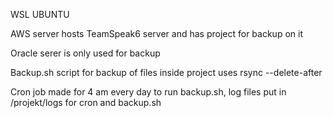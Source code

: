 WSL UBUNTU


AWS server hosts TeamSpeak6 server and has project for backup on it



Oracle serer is only used for backup



Backup.sh script for backup of files inside project uses rsync --delete-after



Cron job made for 4 am every day to run backup.sh, log files put in /projekt/logs for cron and backup.sh
